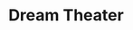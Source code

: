 ---
title: "Dream Theater"
summary: "American progressive metal band, formed in Boston, Massachusetts, USA in 1985."
image: "dream-theater.jpg"
---